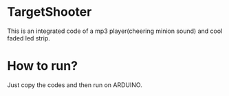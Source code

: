 # TargetShooter
This is an integrated code of a mp3 player(cheering minion sound) and cool faded led strip.


# How to run? 
Just copy the codes and then run on ARDUINO.




 
